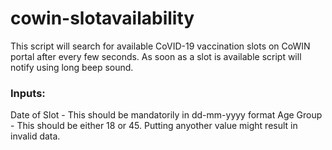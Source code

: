 # cowin-slotavailability
This script will search for available CoVID-19 vaccination slots on CoWIN portal after every few seconds. As soon as a slot is available script will notify using long beep sound.

### Inputs:
Date of Slot - This should be mandatorily in dd-mm-yyyy format
Age Group - This should be either 18 or 45. Putting anyother value might result in invalid data.
